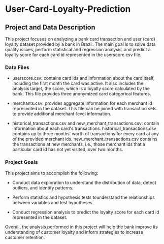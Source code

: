# User-Card-Loyalty-Prediction

## Project and Data Description
This project focuses on analyzing a bank card transaction and user (card) loyalty dataset provided by a bank in Brazil. The main goal is to solve data quality issues, perform statistical and regression analysis, and predict a loyalty score for each card id represented in the userscore.csv file.

### Data Files
  - userscore.csv: contains card ids and information about the card itself, including the first month the card was active. It also includes the analysis target, the score, which is a loyalty score calculated by the bank. This file provides three anonymized card categorical features.

  - merchants.csv: provides aggregate information for each merchant id represented in the dataset. This file can be joined with transaction sets to provide additional merchant-level information.

  - historical_transactions.csv and new_merchant_transactions.csv: contain information about each card's transactions. historical_transactions.csv contains up to three months' worth of transactions for every card at any of the provided merchant ids. new_merchant_transactions.csv contains the transactions at new merchants, i.e., those merchant ids that a particular card id has not yet visited, over two months.

### Project Goals
This project aims to accomplish the following:

  - Conduct data exploration to understand the distribution of data, detect outliers, and identify patterns.

  - Perform statistics and hypothesis tests tounderstand the relationships between variables and test hypotheses.

  - Conduct regression analysis to predict the loyalty score for each card id represented in the dataset.

Overall, the analysis performed in this project will help the bank improve its understanding of customer loyalty and inform strategies to increase customer retention.
